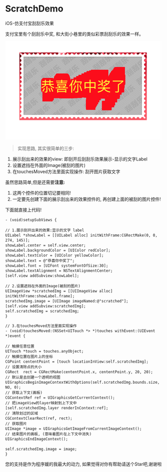 # ScratchDemo
iOS-仿支付宝刮刮乐效果

支付宝里有个刮刮乐中奖, 和大街小巷里的类似彩票刮刮乐的效果一样。

![刮刮乐](https://github.com/ZLFighting/ScratchDemo/blob/master/ScratchDemo/B18955F7-9EE7-4FAE-97AE-F58CA3CEBF68.png)

>实现思路, 其实很简单的三步:
1.  展示刮出来的效果的view: 即刮开后刮刮乐效果展示-显示的文字Label
2. 设置遮挡在外面的Image(被刮的图片)
3. 在touchesMoved方法里面实现操作: 刮开图片获取文字

虽然思路简单,但是还需要**注意:**
1. 这两个控件的位置切记要相同!
2. 一定要先创建下面的展示刮出来的效果控件的, 再创建上面的被刮的图片控件!

下面就直接上代码!
```
- (void)setupSubViews {

// 1.展示刮开出来的效果:显示的文字 label
UILabel *showLabel = [[UILabel alloc] initWithFrame:CGRectMake(0, 0, 274, 145)];
showLabel.center = self.view.center;
showLabel.backgroundColor = [UIColor redColor];
showLabel.textColor = [UIColor yellowColor];
showLabel.text = @"恭喜你中奖了";
showLabel.font = [UIFont systemFontOfSize:30];
showLabel.textAlignment = NSTextAlignmentCenter;
[self.view addSubview:showLabel];

// 2.设置遮挡在外面的Image(被刮的图片)
UIImageView *scratchedImg = [[UIImageView alloc] initWithFrame:showLabel.frame];
scratchedImg.image = [UIImage imageNamed:@"scratched"];
[self.view addSubview:scratchedImg];
self.scratchedImg = scratchedImg;
}
```
```
// 3.在touchesMoved方法里面实现操作
- (void)touchesMoved:(NSSet<UITouch *> *)touches withEvent:(UIEvent *)event {

// 触摸任意位置
UITouch *touch = touches.anyObject;
// 触摸位置在图片上的坐标
CGPoint cententPoint = [touch locationInView:self.scratchedImg];
// 设置清除点的大小
CGRect  rect = CGRectMake(cententPoint.x, cententPoint.y, 20, 20);
// 默认是去创建一个透明的视图
UIGraphicsBeginImageContextWithOptions(self.scratchedImg.bounds.size, NO, 0);
// 获取上下文(画板)
CGContextRef ref = UIGraphicsGetCurrentContext();
// 把imageView的layer映射到上下文中
[self.scratchedImg.layer renderInContext:ref];
// 清除划过的区域
CGContextClearRect(ref, rect);
// 获取图片
UIImage *image = UIGraphicsGetImageFromCurrentImageContext();
// 结束图片的画板, (意味着图片在上下文中消失)
UIGraphicsEndImageContext();

self.scratchedImg.image = image;
}
```


您的支持是作为程序媛的我最大的动力, 如果觉得对你有帮助请送个Star吧,谢谢啦
